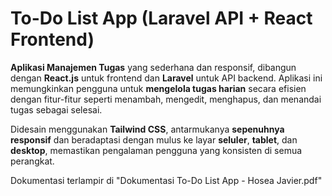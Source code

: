 # To-Do List App (Laravel API + React Frontend)

**Aplikasi Manajemen Tugas** yang sederhana dan responsif, dibangun dengan **React.js** untuk frontend dan **Laravel** untuk API backend.
Aplikasi ini memungkinkan pengguna untuk **mengelola tugas harian** secara efisien dengan fitur-fitur seperti menambah, mengedit, menghapus, dan menandai tugas sebagai selesai.

Didesain menggunakan **Tailwind CSS**, antarmukanya **sepenuhnya responsif** dan beradaptasi dengan mulus ke layar **seluler**, **tablet**, dan **desktop**, memastikan pengalaman pengguna yang konsisten di semua perangkat.

Dokumentasi terlampir di "Dokumentasi To-Do List App - Hosea Javier.pdf"
